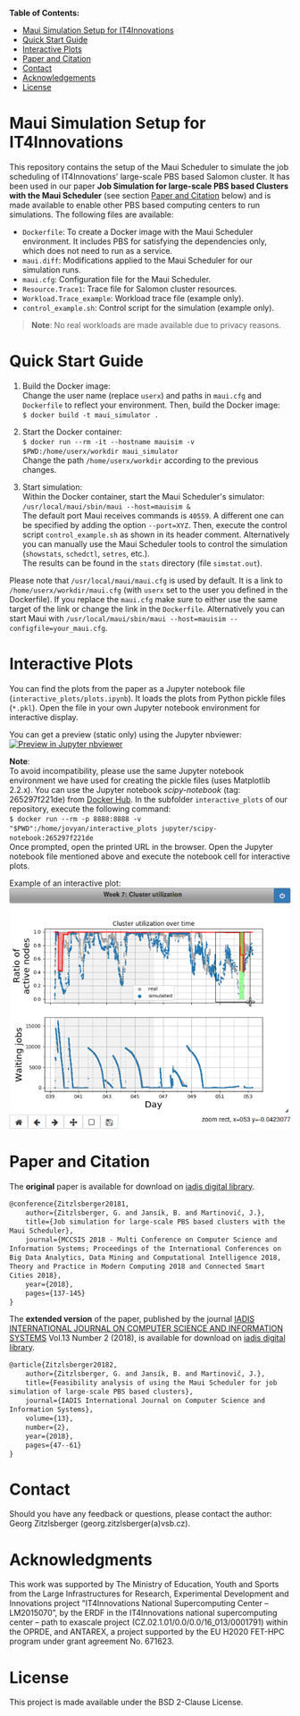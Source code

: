 **Table of Contents:**
- [Maui Simulation Setup for IT4Innovations](#maui-simulation-setup-for-it4innovations)
- [Quick Start Guide](#quick-start-guide)
- [Interactive Plots](#interactive-plots)
- [Paper and Citation](#paper-and-citation)
- [Contact](#contact)
- [Acknowledgements](#acknowledgements)
- [License](#license)

# Maui Simulation Setup for IT4Innovations
This repository contains the setup of the Maui Scheduler to simulate the job scheduling of IT4Innovations' large-scale PBS based Salomon cluster. It has been used in our paper **Job Simulation for large-scale PBS based Clusters with the Maui Scheduler** (see section [Paper and Citation](#paper-and-citation) below) and is made available to enable other PBS based computing centers to run simulations. The following files are available:
- `Dockerfile`: To create a Docker image with the Maui Scheduler environment. It includes PBS for satisfying the dependencies only, which does not need to run as a service.
- `maui.diff`: Modifications applied to the Maui Scheduler for our simulation runs.
- `maui.cfg`: Configuration file for the Maui Scheduler.
- `Resource.Trace1`: Trace file for Salomon cluster resources.
- `Workload.Trace_example`: Workload trace file (example only).
- `control_example.sh`: Control script for the simulation (example only).

> **Note**: No real workloads are made available due to privacy reasons.

# Quick Start Guide

1. Build the Docker image:  
Change the user name (replace `userx`) and paths in `maui.cfg` and `Dockerfile` to reflect your environment. Then, build the Docker image:  
`$ docker build -t maui_simulator .`

2. Start the Docker container:  
`$ docker run --rm -it --hostname mauisim -v $PWD:/home/userx/workdir maui_simulator`  
Change the path `/home/userx/workdir` according to the previous changes.

3. Start simulation:  
Within the Docker container, start the Maui Scheduler's simulator:  
`/usr/local/maui/sbin/maui --host=mauisim &`  
The default port Maui receives commands is `40559`. A different one can be specified by adding the option `--port=XYZ`.
Then, execute the control script `control_example.sh` as shown in its header comment.
Alternatively you can manually use the Maui Scheduler tools to control the simulation (`showstats`, `schedctl`, `setres`, etc.).  
The results can be found in the `stats` directory (file `simstat.out`).  
  
Please note that `/usr/local/maui/maui.cfg` is used by default. It is a link to `/home/userx/workdir/maui.cfg` (with `userx` set to the user you defined in the Dockerfile). If you replace the `maui.cfg` make sure to either use the same target of the link or change the link in the `Dockerfile`. Alternatively you can start Maui with `/usr/local/maui/sbin/maui --host=mauisim --configfile=your_maui.cfg`.

# Interactive Plots
You can find the plots from the paper as a Jupyter notebook file (`interactive_plots/plots.ipynb`). It loads the plots from Python pickle files (`*.pkl`). Open the file in your own Jupyter notebook environment for interactive display.  
  
You can get a preview (static only) using the Jupyter nbviewer:  
[<img src="https://nbviewer.jupyter.org/static/img/nav_logo.svg" width="150" alt="Preview in Jupyter nbviewer">](https://nbviewer.jupyter.org/github/It4innovations/Maui-Simulation/blob/master/interactive_plots/plots.ipynb)  
  
**Note**:  
To avoid incompatibility, please use the same Jupyter notebook environment we have used for creating the pickle files (uses Matplotlib 2.2.x). You can use the Jupyter notebook *scipy-notebook* (tag: 265297f221de) from [Docker Hub](https://hub.docker.com/r/jupyter/scipy-notebook/). In the subfolder `interactive_plots` of our repository, execute the following command:  
`$ docker run --rm -p 8888:8888 -v "$PWD":/home/jovyan/interactive_plots jupyter/scipy-notebook:265297f221de`  
Once prompted, open the printed URL in the browser. Open the Jupyter notebook file mentioned above and execute the notebook cell for interactive plots.  
  
Example of an interactive plot:  
![Alt text](images/interactive_plot_example.png?raw=true "Example of an interactive plot (cluster utilization of week 7)")

# Paper and Citation
The **original** paper is available for download on [iadis digital library](http://www.iadisportal.org/digital-library/job-simulation-for-large-scale-pbs-based-clusters-with-the-maui-scheduler).

    @conference{Zitzlsberger20181,
        author={Zitzlsberger, G. and Jansík, B. and Martinovič, J.},
        title={Job simulation for large-scale PBS based clusters with the Maui Scheduler},
        journal={MCCSIS 2018 - Multi Conference on Computer Science and Information Systems; Proceedings of the International Conferences on Big Data Analytics, Data Mining and Computational Intelligence 2018, Theory and Practice in Modern Computing 2018 and Connected Smart Cities 2018},
        year={2018},
        pages={137-145}
    }
  
The **extended version** of the paper, published by the journal [IADIS INTERNATIONAL JOURNAL ON COMPUTER SCIENCE AND INFORMATION SYSTEMS](http://www.iadisportal.org/ijcsis/) Vol.13 Number 2 (2018), is available for download on [iadis digital library](http://www.iadisportal.org/ijcsis/papers/2018130204.pdf).

    @article{Zitzlsberger20182,
        author={Zitzlsberger, G. and Jansík, B. and Martinovič, J.},
        title={Feasibility analysis of using the Maui Scheduler for job simulation of large-scale PBS based clusters},
        journal={IADIS International Journal on Computer Science and Information Systems},
        volume={13},
        number={2},
        year={2018},
        pages={47--61}
    }
  
# Contact
Should you have any feedback or questions, please contact the author: Georg Zitzlsberger (georg.zitzlsberger(a)vsb.cz).

# Acknowledgments
This work was supported by The Ministry of Education, Youth and Sports from the Large Infrastructures for Research, Experimental
Development and Innovations project ”IT4Innovations National Supercomputing Center – LM2015070”, by the ERDF in the IT4Innovations national supercomputing center – path to exascale project (CZ.02.1.01/0.0/0.0/16_013/0001791) within the OPRDE, and ANTAREX, a project supported by the EU H2020 FET-HPC program under grant agreement No. 671623.

# License
This project is made available under the BSD 2-Clause License.

